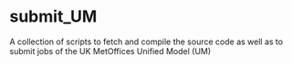 # submit_UM
A collection of scripts to fetch and compile the source code as well as to submit jobs of the UK MetOffices Unified Model (UM)
